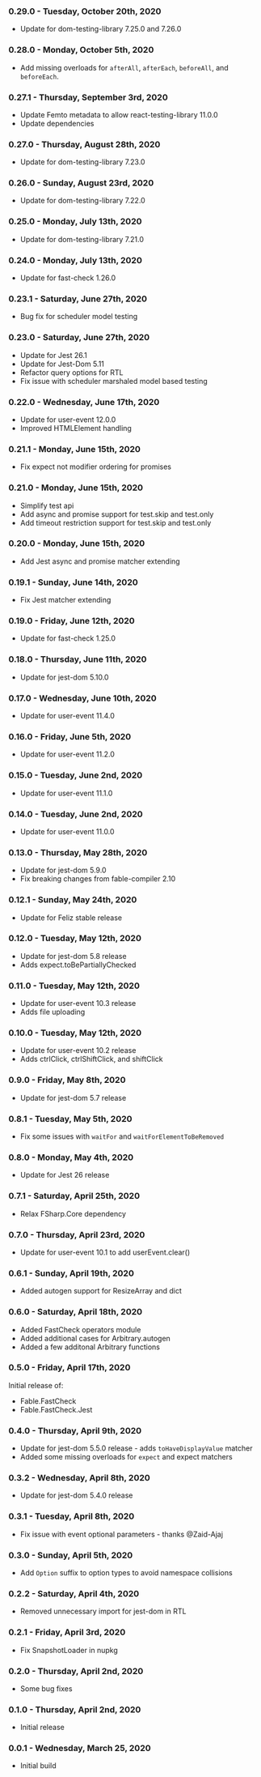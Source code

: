 ### 0.29.0 - Tuesday, October 20th, 2020
* Update for dom-testing-library 7.25.0 and 7.26.0

### 0.28.0 - Monday, October 5th, 2020
* Add missing overloads for `afterAll`, `afterEach`, `beforeAll`, and `beforeEach`.

### 0.27.1 - Thursday, September 3rd, 2020
* Update Femto metadata to allow react-testing-library 11.0.0
* Update dependencies

### 0.27.0 - Thursday, August 28th, 2020
* Update for dom-testing-library 7.23.0

### 0.26.0 - Sunday, August 23rd, 2020
* Update for dom-testing-library 7.22.0

### 0.25.0 - Monday, July 13th, 2020
* Update for dom-testing-library 7.21.0

### 0.24.0 - Monday, July 13th, 2020
* Update for fast-check 1.26.0

### 0.23.1 - Saturday, June 27th, 2020
* Bug fix for scheduler model testing

### 0.23.0 - Saturday, June 27th, 2020
* Update for Jest 26.1
* Update for Jest-Dom 5.11
* Refactor query options for RTL
* Fix issue with scheduler marshaled model based testing

### 0.22.0 - Wednesday, June 17th, 2020
* Update for user-event 12.0.0
* Improved HTMLElement handling

### 0.21.1 - Monday, June 15th, 2020
* Fix expect not modifier ordering for promises

### 0.21.0 - Monday, June 15th, 2020
* Simplify test api
* Add async and promise support for test.skip and test.only
* Add timeout restriction support for test.skip and test.only

### 0.20.0 - Monday, June 15th, 2020
* Add Jest async and promise matcher extending

### 0.19.1 - Sunday, June 14th, 2020
* Fix Jest matcher extending

### 0.19.0 - Friday, June 12th, 2020
* Update for fast-check 1.25.0

### 0.18.0 - Thursday, June 11th, 2020
* Update for jest-dom 5.10.0

### 0.17.0 - Wednesday, June 10th, 2020
* Update for user-event 11.4.0

### 0.16.0 - Friday, June 5th, 2020
* Update for user-event 11.2.0

### 0.15.0 - Tuesday, June 2nd, 2020
* Update for user-event 11.1.0

### 0.14.0 - Tuesday, June 2nd, 2020
* Update for user-event 11.0.0

### 0.13.0 - Thursday, May 28th, 2020
* Update for jest-dom 5.9.0
* Fix breaking changes from fable-compiler 2.10

### 0.12.1 - Sunday, May 24th, 2020
* Update for Feliz stable release

### 0.12.0 - Tuesday, May 12th, 2020
* Update for jest-dom 5.8 release
* Adds expect.toBePartiallyChecked

### 0.11.0 - Tuesday, May 12th, 2020
* Update for user-event 10.3 release
* Adds file uploading

### 0.10.0 - Tuesday, May 12th, 2020
* Update for user-event 10.2 release
* Adds ctrlClick, ctrlShiftClick, and shiftClick

### 0.9.0 - Friday, May 8th, 2020
* Update for jest-dom 5.7 release

### 0.8.1 - Tuesday, May 5th, 2020
* Fix some issues with `waitFor` and `waitForElementToBeRemoved`

### 0.8.0 - Monday, May 4th, 2020
* Update for Jest 26 release

### 0.7.1 - Saturday, April 25th, 2020
* Relax FSharp.Core dependency

### 0.7.0 - Thursday, April 23rd, 2020
* Update for user-event 10.1 to add userEvent.clear()

### 0.6.1 - Sunday, April 19th, 2020
* Added autogen support for ResizeArray and dict

### 0.6.0 - Saturday, April 18th, 2020
* Added FastCheck operators module
* Added additional cases for Arbitrary.autogen
* Added a few additonal Arbitrary functions

### 0.5.0 - Friday, April 17th, 2020
Initial release of:
* Fable.FastCheck
* Fable.FastCheck.Jest

### 0.4.0 - Thursday, April 9th, 2020
* Update for jest-dom 5.5.0 release - adds `toHaveDisplayValue` matcher
* Added some missing overloads for `expect` and expect matchers

### 0.3.2 - Wednesday, April 8th, 2020
* Update for jest-dom 5.4.0 release

### 0.3.1 - Tuesday, April 8th, 2020
* Fix issue with event optional parameters - thanks @Zaid-Ajaj

### 0.3.0 - Sunday, April 5th, 2020
* Add `Option` suffix to option types to avoid namespace collisions

### 0.2.2 - Saturday, April 4th, 2020
* Removed unnecessary import for jest-dom in RTL

### 0.2.1 - Friday, April 3rd, 2020
* Fix SnapshotLoader in nupkg

### 0.2.0 - Thursday, April 2nd, 2020
* Some bug fixes

### 0.1.0 - Thursday, April 2nd, 2020
* Initial release

### 0.0.1 - Wednesday, March 25, 2020
* Initial build
